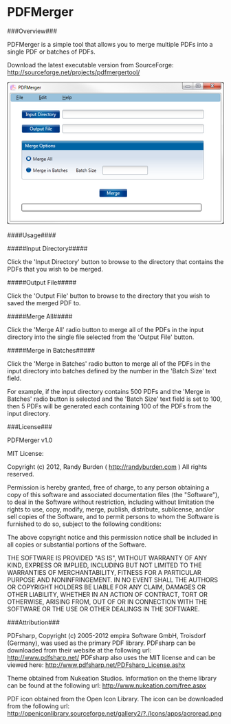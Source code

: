 PDFMerger
=========

###Overview###

PDFMerger is a simple tool that allows you to merge multiple PDFs into a single PDF or batches of PDFs.

Download the latest executable version from SourceForge: http://sourceforge.net/projects/pdfmergertool/

![Screenshot](https://github.com/randyburden/PDFMerger/raw/master/assets/screenshot.png)

####Usage####

#####Input Directory#####

Click the 'Input Directory' button to browse to the directory that contains the PDFs that you wish to be merged.

#####Output File#####

Click the 'Output File' button to browse to the directory that you wish to saved the merged PDF to.

#####Merge All#####

Click the 'Merge All' radio button to merge all of the PDFs in the input directory into the single file selected from the 'Output File' button.

#####Merge in Batches#####

Click the 'Merge in Batches' radio button to merge all of the PDFs in the input directory into batches defined by the number in the 'Batch Size' text field. 

For example, if the input directory contains 500 PDFs and the 'Merge in Batches' radio button is selected and the 'Batch Size' text field is set to 100, then 5 PDFs will be generated each containing 100 of the PDFs from the input directory.

###License###

PDFMerger v1.0

MIT License:
   
Copyright (c) 2012, Randy Burden ( http://randyburden.com )
All rights reserved.

Permission is hereby granted, free of charge, to any person obtaining a copy of this software and 
associated documentation files (the "Software"), to deal in the Software without restriction, including 
without limitation the rights to use, copy, modify, merge, publish, distribute, sublicense, and/or sell 
copies of the Software, and to permit persons to whom the Software is furnished to do so, subject to the 
following conditions:

The above copyright notice and this permission notice shall be included in all copies or substantial 
portions of the Software.

THE SOFTWARE IS PROVIDED "AS IS", WITHOUT WARRANTY OF ANY KIND, EXPRESS OR IMPLIED, INCLUDING BUT NOT 
LIMITED TO THE WARRANTIES OF MERCHANTABILITY, FITNESS FOR A PARTICULAR PURPOSE AND NONINFRINGEMENT. IN 
NO EVENT SHALL THE AUTHORS OR COPYRIGHT HOLDERS BE LIABLE FOR ANY CLAIM, DAMAGES OR OTHER LIABILITY, 
WHETHER IN AN ACTION OF CONTRACT, TORT OR OTHERWISE, ARISING FROM, OUT OF OR IN CONNECTION WITH THE 
SOFTWARE OR THE USE OR OTHER DEALINGS IN THE SOFTWARE. 

###Attribution###

PDFsharp, Copyright (c) 2005-2012 empira Software GmbH, Troisdorf (Germany), was used as the primary PDF library. PDFsharp can be downloaded from their website at the following url: http://www.pdfsharp.net/ 
PDFsharp also uses the MIT license and can be viewed here: http://www.pdfsharp.net/PDFsharp_License.ashx 

Theme obtained from Nukeation Studios. Information on the theme library can be found at the following url: http://www.nukeation.com/free.aspx

PDF icon obtained from the Open Icon Library. The icon can be downloaded from the following url: http://openiconlibrary.sourceforge.net/gallery2/?./Icons/apps/acroread.png 

